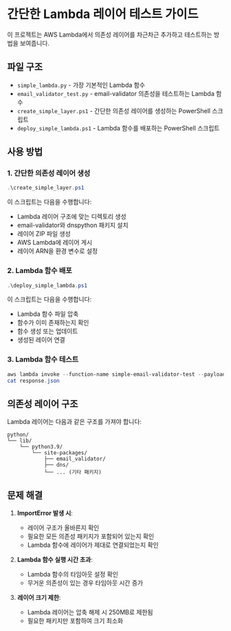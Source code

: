 # 간단한 Lambda 레이어 테스트 가이드

이 프로젝트는 AWS Lambda에서 의존성 레이어를 차근차근 추가하고 테스트하는 방법을 보여줍니다.

## 파일 구조

- `simple_lambda.py` - 가장 기본적인 Lambda 함수
- `email_validator_test.py` - email-validator 의존성을 테스트하는 Lambda 함수
- `create_simple_layer.ps1` - 간단한 의존성 레이어를 생성하는 PowerShell 스크립트
- `deploy_simple_lambda.ps1` - Lambda 함수를 배포하는 PowerShell 스크립트

## 사용 방법



### 1. 간단한 의존성 레이어 생성

```powershell
.\create_simple_layer.ps1
```



이 스크립트는 다음을 수행합니다:
- Lambda 레이어 구조에 맞는 디렉토리 생성
- email-validator와 dnspython 패키지 설치
- 레이어 ZIP 파일 생성
- AWS Lambda에 레이어 게시
- 레이어 ARN을 환경 변수로 설정

### 2. Lambda 함수 배포

```powershell
.\deploy_simple_lambda.ps1
```

이 스크립트는 다음을 수행합니다:
- Lambda 함수 파일 압축
- 함수가 이미 존재하는지 확인
- 함수 생성 또는 업데이트
- 생성된 레이어 연결

### 3. Lambda 함수 테스트

```powershell
aws lambda invoke --function-name simple-email-validator-test --payload '{}' response.json
cat response.json
```

## 의존성 레이어 구조

Lambda 레이어는 다음과 같은 구조를 가져야 합니다:

```
python/
└── lib/
    └── python3.9/
        └── site-packages/
            ├── email_validator/
            ├── dns/
            └── ... (기타 패키지)
```

## 문제 해결

1. **ImportError 발생 시**:
   - 레이어 구조가 올바른지 확인
   - 필요한 모든 의존성 패키지가 포함되어 있는지 확인
   - Lambda 함수에 레이어가 제대로 연결되었는지 확인

2. **Lambda 함수 실행 시간 초과**:
   - Lambda 함수의 타임아웃 설정 확인
   - 무거운 의존성이 있는 경우 타임아웃 시간 증가

3. **레이어 크기 제한**:
   - Lambda 레이어는 압축 해제 시 250MB로 제한됨
   - 필요한 패키지만 포함하여 크기 최소화